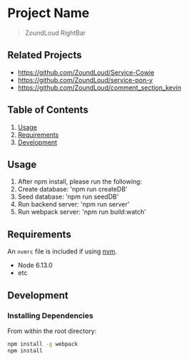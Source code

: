 # Project Name

> ZoundLoud RightBar

## Related Projects

  - https://github.com/ZoundLoud/Service-Cowie
  - https://github.com/ZoundLoud/service-pon-y
  - https://github.com/ZoundLoud/comment_section_kevin

## Table of Contents

1. [Usage](#Usage)
2. [Requirements](#requirements)
3. [Development](#development)

## Usage

1. After npm install, please run the following: 
2. Create database: 'npm run createDB'
3. Seed database: 'npm run seedDB'
4. Run backend server: 'npm run server'
5. Run webpack server: 'npm run build:watch'

## Requirements

An `nvmrc` file is included if using [nvm](https://github.com/creationix/nvm).

- Node 6.13.0
- etc

## Development

### Installing Dependencies

From within the root directory:

```sh
npm install -g webpack
npm install
```

